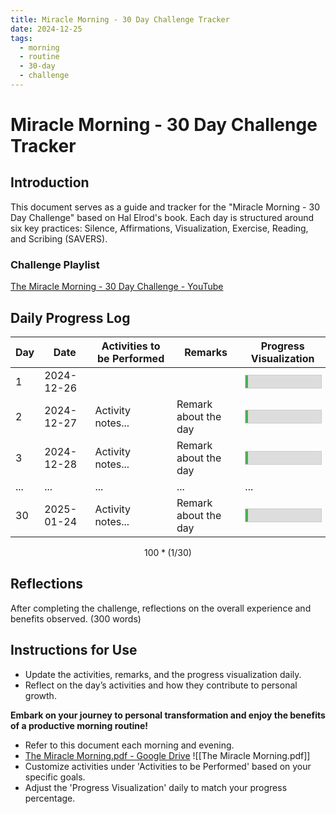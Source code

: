 ```yaml
---
title: Miracle Morning - 30 Day Challenge Tracker
date: 2024-12-25
tags:
  - morning
  - routine
  - 30-day
  - challenge
---
```

# Miracle Morning - 30 Day Challenge Tracker
## Introduction
This document serves as a guide and tracker for the "Miracle Morning - 30 Day Challenge" based on Hal Elrod's book. Each day is structured around six key practices: Silence, Affirmations, Visualization, Exercise, Reading, and Scribing (SAVERS).
### Challenge Playlist
[The Miracle Morning - 30 Day Challenge - YouTube](https://www.youtube.com/playlist?list=PLZH8D2dt3wTtVavagx3UF1SBwiitxRStt)
## Daily Progress Log

| Day | Date       | Activities to be Performed | Remarks              | Progress Visualization                                                                                                                                     |
| --- | ---------- | -------------------------- | -------------------- | ---------------------------------------------------------------------------------------------------------------------------------------------------------- |
| 1   | 2024-12-26 |                            |                      | <div style="background-color: #ddd; width: 100%; border: 1px solid #ccc;"><div style="height: 20px; width: 3.33%; background-color: #4CAF50;"></div></div> |
| 2   | 2024-12-27 | Activity notes...          | Remark about the day | <div style="background-color: #ddd; width: 100%; border: 1px solid #ccc;"><div style="height: 20px; width: 3.33%; background-color: #4CAF50;"></div></div> |
| 3   | 2024-12-28 | Activity notes...          | Remark about the day | <div style="background-color: #ddd; width: 100%; border: 1px solid #ccc;"><div style="height: 20px; width: 3.33%; background-color: #4CAF50;"></div></div> |
| ... | ...        | ...                        | ...                  | ...                                                                                                                                                        |
| 30  | 2025-01-24 | Activity notes...          | Remark about the day | <div style="background-color: #ddd; width: 100%; border: 1px solid #ccc;"><div style="height: 20px; width: 3.33%; background-color: #4CAF50;"></div></div> |
~~~math
100*(1/30)
~~~
## Reflections
After completing the challenge, reflections on the overall experience and benefits observed. (300 words)

## Instructions for Use
- Update the activities, remarks, and the progress visualization daily.
- Reflect on the day’s activities and how they contribute to personal growth.

**Embark on your journey to personal transformation and enjoy the benefits of a productive morning routine!**

- Refer to this document each morning and evening.
- [The Miracle Morning.pdf - Google Drive](https://drive.google.com/file/d/1B-d_gYXnxi7qLl-i3uSe51Mjvr2hlDZg/view)
![[The Miracle Morning.pdf]]
- Customize activities under 'Activities to be Performed' based on your specific goals.
- Adjust the 'Progress Visualization' daily to match your progress percentage.


